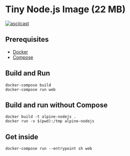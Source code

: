 # Tiny Node.js Image (22 MB)

[![asciicast](https://asciinema.org/a/18151.png)](https://asciinema.org/a/18151)

## Prerequisites

* [Docker](https://docs.docker.com/installation)
* [Compose](https://docs.docker.com/compose/install)

## Build and Run

    docker-compose build
    docker-compose run web

## Build and run without Compose

    docker build -t alpine-nodejs .
    docker run -v $(pwd):/tmp alpine-nodejs

## Get inside

    docker-compose run --entrypoint sh web


<script type="text/javascript" src="https://asciinema.org/a/18151.js" id="asciicast-18151" async></script>

